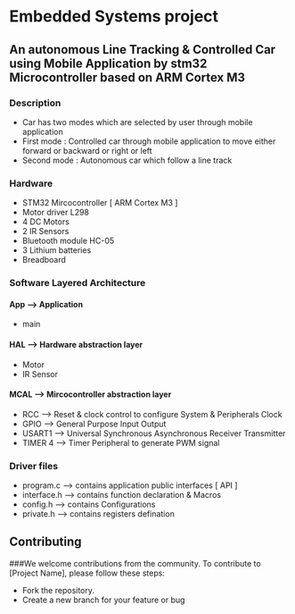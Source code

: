 # Embedded Systems project
## An autonomous Line Tracking & Controlled Car using Mobile Application by stm32 Microcontroller based on ARM Cortex M3

### Description
*   Car has two modes which are selected by user through mobile application
*  First mode  : Controlled car through mobile application to move either forward or backward or right or left
*  Second mode : Autonomous car which follow a line track


### Hardware 
* STM32 Mircocontroller [ ARM Cortex M3 ]
* Motor driver L298
* 4 DC Motors
* 2 IR Sensors
* Bluetooth module HC-05
* 3 Lithium batteries
* Breadboard

### Software Layered Architecture
#### App --> Application
* main
#### HAL --> Hardware abstraction layer
* Motor
* IR Sensor
#### MCAL   --> Mircocontroller abstraction layer
* RCC       --> Reset & clock control to configure System & Peripherals Clock
* GPIO      --> General Purpose Input Output
* USART1    --> Universal Synchronous Asynchronous Receiver Transmitter
* TIMER 4   --> Timer Peripheral to generate PWM signal

### Driver files
* program.c     --> contains application public interfaces [ API ]
* interface.h   --> contains function declaration & Macros
* config.h      --> contains Configurations 
* private.h     --> contains registers defination
 
## Contributing  
###We welcome contributions from the community. To contribute to [Project Name], please follow these steps:
* Fork the repository.
* Create a new branch for your feature or bug
